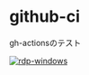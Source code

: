 # github-ci
gh-actionsのテスト

[![rdp-windows](https://github.com/fkunn1326/github-ci/actions/workflows/windows.yml/badge.svg)](https://github.com/fkunn1326/github-ci/actions/workflows/windows.yml)
